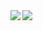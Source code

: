 <!--
**pot8os/pot8os** is a ✨ _special_ ✨ repository because its `README.md` (this file) appears on your GitHub profile.

Here are some ideas to get you started:

- 🔭 I’m currently working on ...
- 🌱 I’m currently learning ...
- 👯 I’m looking to collaborate on ...
- 🤔 I’m looking for help with ...
- 💬 Ask me about ...
- 📫 How to reach me: ...
- 😄 Pronouns: ...
- ⚡ Fun fact: ...
-->

<a href="https://github.com/pot8os/github-readme-stats">
  <img align="left" src="https://github-readme-stats.vercel.app/api?username=pot8os&count_private=true&show_icons=true&theme=tokyonight" />
</a>
<a href="https://github.com/pot8os/github-readme-stats">
  <img align="left" src="https://github-readme-stats.vercel.app/api/top-langs/?username=pot8os&layout=compact&hide=HTML,JavaScript&langs_count=7&theme=tokyonight" />
</a>
